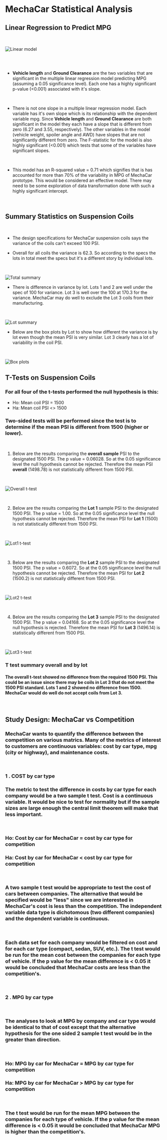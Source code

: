 # MechaCar Statistical Analysis

## Linear Regression to Predict MPG

<br/>

![Linear model](/Resources/lm_output.png) 

<br/>

##
- **Vehicle length** and **Ground Clearance** are the two variables that are significant in the multiple linear regression model predicting MPG (assuming a 0.05 significance level). Each one has a highly significant p-value (<0.001) associated with it's slope.

<br>

- There is not one slope in a multiple linear regression model. Each variable has it's own slope which is its relationship with the dependent variable mpg. Since **Vehicle length** and **Ground Clearance** are both significant in the model they each have a slope that is different from zero (6.27 and 3.55, respectively). The other variables in the model (vehicle weight, spoiler angle and AWD) have slopes that are not significantly different from zero. The F-statistic for the model is also highly significant (<0.001) which tests that some of the variables have significant slopes.

<br>

- This model has an R-squared value = 0.71 which signifies that is has accounted for more than 70% of the variability in MPG of MechaCar prototype. This would be considered an effective model. There may need to be some exploration of data transformation done with such a highly significant intercept.

<br>

## Summary Statistics on Suspension Coils

<br>

- The design specifications for MechaCar suspension coils says the variance of the coils can't exceed 100 PSI. 

- Overall for all coils the variance is 62.3. So according to the specs the lots in total meet the specs but it's a different story by individual lots.

<br/>

![Total summary](/Resources/total_summary.png) 

- There is difference in variance by lot. Lots 1 and 2 are well under the spec of 100 for variance. Lot 3 is well over the 100 at 170.3 for the variance. MechaCar may do well to exclude the Lot 3 coils from their manufacturing.

<br/>

![Lot summary](/Resources/lot_summary.png) 

- Below are the box plots by Lot to show how different the variance is by lot even though the mean PSI is very similar. Lot 3 clearly has a lot of variability in the coil PSI.

<br/>

![Box plots](/Resources/PSI_boxplot.png) 

## T-Tests on Suspension Coils

### For all four of the t-tests performed the null hypothesis is this:
-   Ho: Mean coil PSI = 1500
-   Ha: Mean coil PSI <> 1500
### Two-sided tests will be performed since the test is to determine if the mean PSI is different from 1500 (higher or lower).

<br/>

1. Below are the results comparing the **overall sample** PSI to the designated 1500 PSI. The p value = 0.06028. So at the 0.05 significance level the null hypothesis cannot be rejected. Therefore the mean PSI **overall** (1498.78) is not statistically different from 1500 PSI.

<br/>

![Overall t-test](/Resources/res0.png) 

<br/>

2. Below are the results comparing the **Lot 1** sample PSI to the designated 1500 PSI. The p value = 1.00. So at the 0.05 significance level the null hypothesis cannot be rejected. Therefore the mean PSI for **Lot 1** (1500) is not statistically different from 1500 PSI. 

<br/>

![Lot1 t-test](/Resources/res1.png) 

<br/>

3. Below are the results comparing the **Lot 2** sample PSI to the designated 1500 PSI. The p value = 0.6072. So at the 0.05 significance level the null hypothesis cannot be rejected. Therefore the mean PSI for **Lot 2** (1500.2) is not statistically different from 1500 PSI. 

<br/>

![Lot2 t-test](/Resources/res2.png) 

<br/>

4. Below are the results comparing the **Lot 3** sample PSI to the designated 1500 PSI. The p value = 0.04168. So at the 0.05 significance level the null hypothesis is rejected. Therefore the mean PSI for **Lot 3** (1496.14) is statistically different from 1500 PSI. 

<br/>

![Lot3 t-test](/Resources/res3.png) 

### T test summary overall and by lot 
#### The overall t-test showed no difference from the required 1500 PSI. This could be an issue since there may be coils in Lot 3 that do not meet the 1500 PSI standard. Lots 1 and 2 showed no difference from 1500. MechaCar would do well do not accept coils from Lot 3.

<br/>

## Study Design: MechaCar vs Competition

### MechaCar wants to quantify the difference between the competition on various matrics. Many of the metrics of interest to customers are continuous variables: cost by car type, mpg (city or highway), and maintenance costs.

<br/>

### 1 . COST by car type

### The metric to test the difference in costs by car type for each company would be a two sample t test. Cost is a continuous variable. It would be nice to test for normality but if the sample sizes are large enough the central limit theorem will make that less important.

<br/>

### Ho: Cost by car for MechaCar = cost by car type for competition
### Ha: Cost by car for MechaCar < cost by car type for competition

<br/>

### A two sample t test would be appropriate to test the cost of cars between companies. The alternative that would be specified would be "less" since we are interested in MechaCar's cost is less than the competition. The independent variable data type is dichotomous (two different companies) and the dependent variable is continuous.

<br/>

### Each data set for each company would be filtered on cost and for each car type (compact, sedan, SUV, etc.). The t test would be run for the mean cost between the companies for each type of vehicle. If the p value for the mean difference is < 0.05 it would be concluded that MechaCar costs are less than the competition's.

<br/>

### 2 . MPG by car type

<br/>

### The analyses to look at MPG by company and car type would be identical to that of cost except that the alternative hypothesis for the one sided 2 sample t test would be in the greater than direction.

<br/>

### Ho: MPG by car for MechaCar = MPG by car type for competition
### Ha: MPG by car for MechaCar > MPG by car type for competition

<br/>

### The t test would be run for the mean MPG between the companies for each type of vehicle. If the p value for the mean difference is < 0.05 it would be concluded that MechaCar MPG is higher than the competition's.